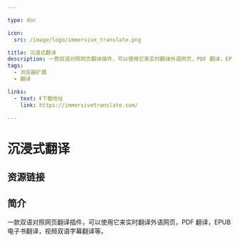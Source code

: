 ```yaml
---

type: doc

icon:
  src: /image/logo/immersive_translate.png

title: 沉浸式翻译
description: 一款双语对照网页翻译插件，可以使用它来实时翻译外语网页，PDF 翻译，EPUB 电子书翻译，视频双语字幕翻译等。
tags:
  - 浏览器扩展
  - 翻译

links:
  - text: ⏬下载地址
    link: https://immersivetranslate.com/

---
```


<ShowLogo />

# 沉浸式翻译

<ShowTags />

<ShowBreadcrumb />

## 资源链接

<ShowLinks />

## 简介

一款双语对照网页翻译插件，可以使用它来实时翻译外语网页，PDF 翻译，EPUB 电子书翻译，视频双语字幕翻译等。
